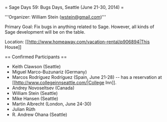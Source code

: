 = Sage Days 59: Bugs Days, Seattle (June 21-30, 2014) =

'''Organizer: William Stein (wstein@gmail.com)'''

Primary Goal: Fix bugs in anything related to Sage.  However, all kinds of Sage development will be on the table. 

Location: [[http://www.homeaway.com/vacation-rental/p906894|This House]]

== Confirmed Participants ==

 * Keith Clawson (Seattle)
 * Miguel Marco-Buzunariz (Germany)
 * Marcos Rodríguez Rodríguez (Spain, June 21-28) -- has a reservation at [[http://www.collegeinnseattle.com/|College Inn]].
 * Andrey Novoseltsev (Canada)
 * William Stein (Seattle)
 * Mike Hansen (Seattle)
 * Martin Albrecht (London, June 24-30) 
 * Julian Rüth 
 * R. Andrew Ohana (Seattle)

